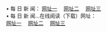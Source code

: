 &#8226; 每 日 新 闻：
<a href="http://66.joe.dj:81/day/" target="_blank">网址一</a>
　<a href="http://css22.gq/day/" target="_blank">网址二</a>
　<a href="http://77.dhm.ro:81/day/" target="_blank">网址三</a><br />
&#8226; 每 日 新 闻...在线阅读（下载）网址：<br />
  <a href="http://66.joe.dj:81/day/" target="_blank">网址一</a>
　<a href="http://css22.gq/day/" target="_blank">网址二</a>
　<a href="http://77.dhm.ro:81/day/" target="_blank">网址三</a><br />
